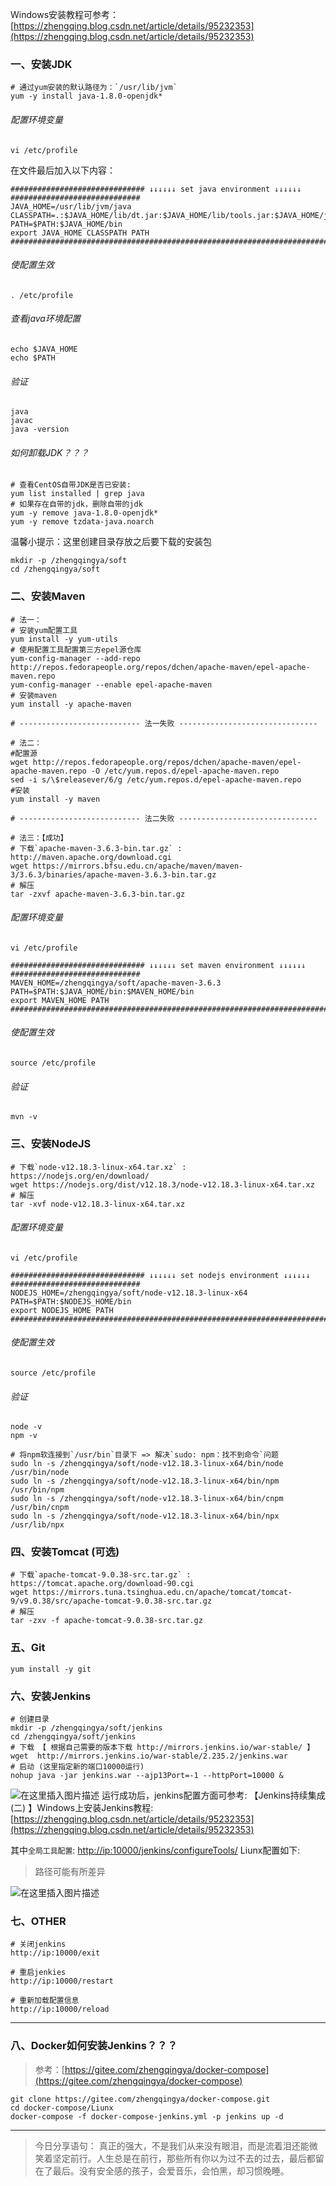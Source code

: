 ﻿>
Windows安装教程可参考：[https://zhengqing.blog.csdn.net/article/details/95232353](https://zhengqing.blog.csdn.net/article/details/95232353)

### 一、安装JDK

```shell
# 通过yum安装的默认路径为：`/usr/lib/jvm`
yum -y install java-1.8.0-openjdk*
```

###### 配置环境变量

```shell
vi /etc/profile
```

在文件最后加入以下内容：

```shell
############################## ↓↓↓↓↓↓ set java environment ↓↓↓↓↓↓ #############################
JAVA_HOME=/usr/lib/jvm/java
CLASSPATH=.:$JAVA_HOME/lib/dt.jar:$JAVA_HOME/lib/tools.jar:$JAVA_HOME/jre/lib/rt.jar
PATH=$PATH:$JAVA_HOME/bin
export JAVA_HOME CLASSPATH PATH
###############################################################################################
```

###### 使配置生效

```shell
. /etc/profile
```

###### 查看java环境配置

```shell
echo $JAVA_HOME
echo $PATH
```

###### 验证

```shell
java
javac
java -version
```

###### 如何卸载JDK？？？

```shell
# 查看CentOS自带JDK是否已安装:
yum list installed | grep java
# 如果存在自带的jdk，删除自带的jdk
yum -y remove java-1.8.0-openjdk*
yum -y remove tzdata-java.noarch
```

温馨小提示：这里创建目录存放之后要下载的安装包

```shell
mkdir -p /zhengqingya/soft
cd /zhengqingya/soft
```

### 二、安装Maven

```shell
# 法一：
# 安装yum配置工具
yum install -y yum-utils
# 使用配置工具配置第三方epel源仓库
yum-config-manager --add-repo http://repos.fedorapeople.org/repos/dchen/apache-maven/epel-apache-maven.repo
yum-config-manager --enable epel-apache-maven
# 安装maven
yum install -y apache-maven

# --------------------------- 法一失败 -------------------------------

# 法二：
#配置源
wget http://repos.fedorapeople.org/repos/dchen/apache-maven/epel-apache-maven.repo -O /etc/yum.repos.d/epel-apache-maven.repo
sed -i s/\$releasever/6/g /etc/yum.repos.d/epel-apache-maven.repo
#安装
yum install -y maven

# --------------------------- 法二失败 -------------------------------

# 法三：【成功】
# 下载`apache-maven-3.6.3-bin.tar.gz` : http://maven.apache.org/download.cgi
wget https://mirrors.bfsu.edu.cn/apache/maven/maven-3/3.6.3/binaries/apache-maven-3.6.3-bin.tar.gz
# 解压
tar -zxvf apache-maven-3.6.3-bin.tar.gz
```

###### 配置环境变量

```shell
vi /etc/profile
```

```shell
############################## ↓↓↓↓↓↓ set maven environment ↓↓↓↓↓↓ #############################
MAVEN_HOME=/zhengqingya/soft/apache-maven-3.6.3
PATH=$PATH:$JAVA_HOME/bin:$MAVEN_HOME/bin
export MAVEN_HOME PATH
################################################################################################
```

###### 使配置生效

```shell
source /etc/profile
```

###### 验证

```shell
mvn -v
```

### 三、安装NodeJS

```shell
# 下载`node-v12.18.3-linux-x64.tar.xz` : https://nodejs.org/en/download/
wget https://nodejs.org/dist/v12.18.3/node-v12.18.3-linux-x64.tar.xz
# 解压
tar -xvf node-v12.18.3-linux-x64.tar.xz
```

###### 配置环境变量

```shell
vi /etc/profile
```

```shell
############################## ↓↓↓↓↓↓ set nodejs environment ↓↓↓↓↓↓ #############################
NODEJS_HOME=/zhengqingya/soft/node-v12.18.3-linux-x64
PATH=$PATH:$NODEJS_HOME/bin
export NODEJS_HOME PATH
#################################################################################################
```

###### 使配置生效

```shell
source /etc/profile
```

###### 验证

```shell
node -v
npm -v
```

```shell
# 将npm软连接到`/usr/bin`目录下 => 解决`sudo: npm：找不到命令`问题
sudo ln -s /zhengqingya/soft/node-v12.18.3-linux-x64/bin/node /usr/bin/node
sudo ln -s /zhengqingya/soft/node-v12.18.3-linux-x64/bin/npm /usr/bin/npm
sudo ln -s /zhengqingya/soft/node-v12.18.3-linux-x64/bin/cnpm /usr/bin/cnpm
sudo ln -s /zhengqingya/soft/node-v12.18.3-linux-x64/bin/npx /usr/lib/npx
```

### 四、安装Tomcat (可选)

```shell
# 下载`apache-tomcat-9.0.38-src.tar.gz` : https://tomcat.apache.org/download-90.cgi
wget https://mirrors.tuna.tsinghua.edu.cn/apache/tomcat/tomcat-9/v9.0.38/src/apache-tomcat-9.0.38-src.tar.gz
# 解压
tar -zxv -f apache-tomcat-9.0.38-src.tar.gz
```

### 五、Git

```shell
yum install -y git
```

### 六、安装Jenkins

```shell
# 创建目录
mkdir -p /zhengqingya/soft/jenkins
cd /zhengqingya/soft/jenkins
# 下载 【 根据自己需要的版本下载 http://mirrors.jenkins.io/war-stable/ 】
wget  http://mirrors.jenkins.io/war-stable/2.235.2/jenkins.war
# 启动 (这里指定新的端口10000运行)
nohup java -jar jenkins.war --ajp13Port=-1 --httpPort=10000 &
```

![在这里插入图片描述](https://img-blog.csdnimg.cn/20200725134951836.png?x-oss-process=image/watermark,type_ZmFuZ3poZW5naGVpdGk,shadow_10,text_aHR0cHM6Ly9ibG9nLmNzZG4ubmV0L3FxXzM4MjI1NTU4,size_16,color_FFFFFF,t_70)
运行成功后，jenkins配置方面可参考:
【Jenkins持续集成(二)
】Windows上安装Jenkins教程: [https://zhengqing.blog.csdn.net/article/details/95232353](https://zhengqing.blog.csdn.net/article/details/95232353)

其中`全局工具配置`: [http://ip:10000/jenkins/configureTools/](http://localhost:10000/jenkins/configureTools/)
Liunx配置如下:

> 路径可能有所差异

![在这里插入图片描述](https://img-blog.csdnimg.cn/20200725135350540.png?x-oss-process=image/watermark,type_ZmFuZ3poZW5naGVpdGk,shadow_10,text_aHR0cHM6Ly9ibG9nLmNzZG4ubmV0L3FxXzM4MjI1NTU4,size_16,color_FFFFFF,t_70)

### 七、OTHER

```shell
# 关闭jenkins
http://ip:10000/exit 

# 重启jenkies
http://ip:10000/restart 

# 重新加载配置信息
http://ip:10000/reload 
```

---

### 八、Docker如何安装Jenkins？？？

> 参考：[https://gitee.com/zhengqingya/docker-compose](https://gitee.com/zhengqingya/docker-compose)

```shell
git clone https://gitee.com/zhengqingya/docker-compose.git
cd docker-compose/Liunx
docker-compose -f docker-compose-jenkins.yml -p jenkins up -d
```

---

> 今日分享语句：
> 真正的强大，不是我们从来没有眼泪，而是流着泪还能微笑着坚定前行。人生总是在前行，那些所有你以为过不去的过去，最后都留在了最后。没有安全感的孩子，会爱音乐，会怕黑，却习惯晚睡。

